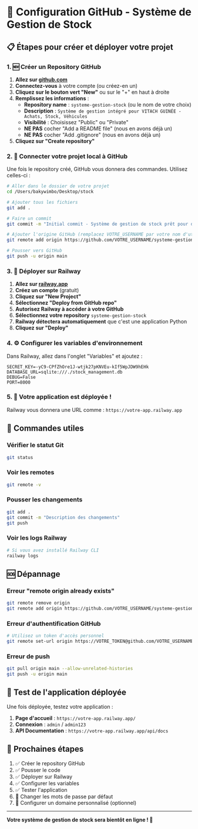 # 🐙 Configuration GitHub - Système de Gestion de Stock

## 📋 Étapes pour créer et déployer votre projet

### 1. 🆕 Créer un Repository GitHub

1. **Allez sur [github.com](https://github.com)**
2. **Connectez-vous** à votre compte (ou créez-en un)
3. **Cliquez sur le bouton vert "New"** ou sur le "+" en haut à droite
4. **Remplissez les informations** :
   - **Repository name** : `systeme-gestion-stock` (ou le nom de votre choix)
   - **Description** : `Système de gestion intégré pour VITACH GUINÉE - Achats, Stock, Véhicules`
   - **Visibilité** : Choisissez "Public" ou "Private"
   - **NE PAS** cocher "Add a README file" (nous en avons déjà un)
   - **NE PAS** cocher "Add .gitignore" (nous en avons déjà un)
5. **Cliquez sur "Create repository"**

### 2. 🔗 Connecter votre projet local à GitHub

Une fois le repository créé, GitHub vous donnera des commandes. Utilisez celles-ci :

```bash
# Aller dans le dossier de votre projet
cd /Users/bakywimbo/Desktop/stock

# Ajouter tous les fichiers
git add .

# Faire un commit
git commit -m "Initial commit - Système de gestion de stock prêt pour déploiement"

# Ajouter l'origine GitHub (remplacez VOTRE_USERNAME par votre nom d'utilisateur GitHub)
git remote add origin https://github.com/VOTRE_USERNAME/systeme-gestion-stock.git

# Pousser vers GitHub
git push -u origin main
```

### 3. 🚀 Déployer sur Railway

1. **Allez sur [railway.app](https://railway.app)**
2. **Créez un compte** (gratuit)
3. **Cliquez sur "New Project"**
4. **Sélectionnez "Deploy from GitHub repo"**
5. **Autorisez Railway à accéder à votre GitHub**
6. **Sélectionnez votre repository** `systeme-gestion-stock`
7. **Railway détectera automatiquement** que c'est une application Python
8. **Cliquez sur "Deploy"**

### 4. ⚙️ Configurer les variables d'environnement

Dans Railway, allez dans l'onglet "Variables" et ajoutez :

```
SECRET_KEY=-yC9-CPfZhOre1J-wtjk27pKNVEu-kIf5WpJDW9hEHk
DATABASE_URL=sqlite:///./stock_management.db
DEBUG=False
PORT=8000
```

### 5. 🎉 Votre application est déployée !

Railway vous donnera une URL comme : `https://votre-app.railway.app`

## 🔧 Commandes utiles

### Vérifier le statut Git
```bash
git status
```

### Voir les remotes
```bash
git remote -v
```

### Pousser les changements
```bash
git add .
git commit -m "Description des changements"
git push
```

### Voir les logs Railway
```bash
# Si vous avez installé Railway CLI
railway logs
```

## 🆘 Dépannage

### Erreur "remote origin already exists"
```bash
git remote remove origin
git remote add origin https://github.com/VOTRE_USERNAME/systeme-gestion-stock.git
```

### Erreur d'authentification GitHub
```bash
# Utilisez un token d'accès personnel
git remote set-url origin https://VOTRE_TOKEN@github.com/VOTRE_USERNAME/systeme-gestion-stock.git
```

### Erreur de push
```bash
git pull origin main --allow-unrelated-histories
git push -u origin main
```

## 📱 Test de l'application déployée

Une fois déployée, testez votre application :

1. **Page d'accueil** : `https://votre-app.railway.app/`
2. **Connexion** : `admin` / `admin123`
3. **API Documentation** : `https://votre-app.railway.app/api/docs`

## 🎯 Prochaines étapes

1. ✅ Créer le repository GitHub
2. ✅ Pousser le code
3. ✅ Déployer sur Railway
4. ✅ Configurer les variables
5. ✅ Tester l'application
6. 🔄 Changer les mots de passe par défaut
7. 🔄 Configurer un domaine personnalisé (optionnel)

---

**Votre système de gestion de stock sera bientôt en ligne ! 🚀**
